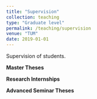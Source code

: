 ```yaml
---
title: "Supervision"
collection: teaching
type: "Graduate level"
permalink: /teaching/supervision
venue: "TUM"
date: 2019-01-01
---
```


Supervision of students.

**Master Theses**

**Research Internships**

**Advanced Seminar Theses**
